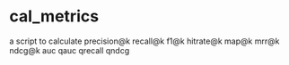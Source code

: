 # cal_metrics
a script to calculate precision@k recall@k f1@k hitrate@k map@k mrr@k ndcg@k auc qauc qrecall qndcg
